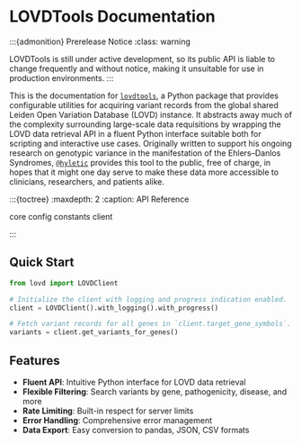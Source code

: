 # LOVDTools Documentation

:::{admonition} Prerelease Notice
:class: warning

LOVDTools is still under active development, so its public API is liable to change frequently and without notice, making it unsuitable for use in production environments.
:::

This is the documentation for [``lovdtools``](https://github.com/hyletic/lovdtools.git), a Python package that provides configurable utilities for acquiring variant records from the global shared Leiden Open Variation Database (LOVD) instance. It abstracts away much of the complexity surrounding large-scale data requisitions by wrapping the LOVD data retrieval API in a fluent Python interface suitable both for scripting and interactive use cases. Originally written to support his ongoing research on genotypic variance in the manifestation of the Ehlers–Danlos Syndromes, [``@hyletic``](https://github.com/hyletic) provides this tool to the public, free of charge, in hopes that it might one day serve to make these data more accessible to clinicians, researchers, and patients alike.

:::{toctree}
:maxdepth: 2
:caption: API Reference

core
config
constants
client

:::

## Quick Start

```python
from lovd import LOVDClient

# Initialize the client with logging and progress indication enabled.
client = LOVDClient().with_logging().with_progress()

# Fetch variant records for all genes in `client.target_gene_symbols`.
variants = client.get_variants_for_genes()
```

## Features

- **Fluent API**: Intuitive Python interface for LOVD data retrieval
- **Flexible Filtering**: Search variants by gene, pathogenicity, disease, and more
- **Rate Limiting**: Built-in respect for server limits
- **Error Handling**: Comprehensive error management
- **Data Export**: Easy conversion to pandas, JSON, CSV formats